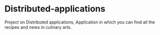 # Distributed-applications
Project on Distributed applications, Application in which you can find all the recipes and news in culinary arts.
